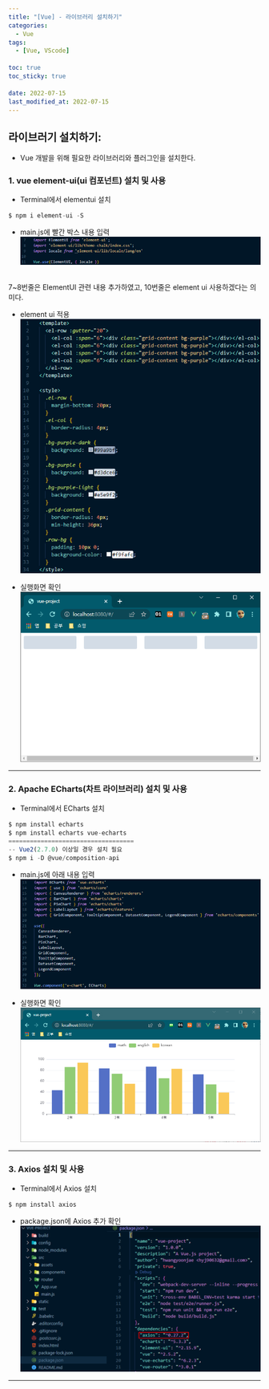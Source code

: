 ```yaml
---
title: "[Vue] - 라이브러리 설치하기"
categories:
  - Vue
tags:
  - [Vue, VScode]

toc: true
toc_sticky: true

date: 2022-07-15
last_modified_at: 2022-07-15
---
```


## 라이브러기 설치하기:
- Vue 개발을 위해 필요한 라이브러리와 플러그인을 설치한다.

### 1. vue element-ui(ui 컴포넌트) 설치 및 사용
- Terminal에서 elementui 설치
```javascript
$ npm i element-ui -S
```

- main.js에 빨간 박스 내용 입력
[![텍스트](/assets/images/Vue/element-ui%20main.js%EC%97%90%20%EC%B6%94%EA%B0%80.PNG)](../assets/images/Vue/element-ui%20main.js%EC%97%90%20%EC%B6%94%EA%B0%80.PNG)
<br>
7~8번줄은 ElementUI 관련 내용 추가하였고, 10번줄은 element ui 사용하겠다는 의미다.

- element ui 적용
[![텍스트](/assets/images/Vue/element-ui%20%EC%A0%81%EC%9A%A9.PNG)](../assets/images/Vue/element-ui%20%EC%A0%81%EC%9A%A9.PNG)

- 실행화면 확인
[![텍스트](/assets/images/Vue/element-ui%20%EC%8B%A4%ED%96%89%ED%99%94%EB%A9%B4.PNG)](../assets/images/Vue/element-ui%20%EC%8B%A4%ED%96%89%ED%99%94%EB%A9%B4.PNG)

* * *

### 2. Apache ECharts(차트 라이브러리) 설치 및 사용
- Terminal에서 ECharts 설치
```javascript
$ npm install echarts
$ npm install echarts vue-echarts
===================================
-- Vue2(2.7.0) 이상일 경우 설치 필요
$ npm i -D @vue/composition-api
```

- main.js에 아래 내용 입력
[![텍스트](/assets/images/Vue/echart%20main.js%EC%97%90%20%EC%B6%94%EA%B0%80.PNG)](../assets/images/Vue/echart%20main.js%EC%97%90%20%EC%B6%94%EA%B0%80.PNG)

- 실행화면 확인
[![텍스트](/assets/images/Vue/echart%20%EC%8B%A4%ED%96%89%ED%99%94%EB%A9%B4.PNG)](../assets/images/Vue/echart%20%EC%8B%A4%ED%96%89%ED%99%94%EB%A9%B4.PNG)

* * *

### 3. Axios 설치 및 사용
- Terminal에서 Axios 설치
```javascript
$ npm install axios
```

- package.json에 Axios 추가 확인
[![텍스트](/assets/images/Vue/axios%20%EC%84%A4%EC%B9%98%EB%B2%84%EC%A0%84%20%ED%99%95%EC%9D%B8.PNG)](../assets/images/Vue/axios%20%EC%84%A4%EC%B9%98%EB%B2%84%EC%A0%84%20%ED%99%95%EC%9D%B8.PNG)

* * *
